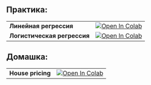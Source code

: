 
## Практика:

| | |
| --- | --- |
| **Линейная регрессия** | [![Open In Colab](https://colab.research.google.com/assets/colab-badge.svg)](https://colab.research.google.com/drive/1m8m5-zgUBNA9HJOtvrhBy_5X7Y5-X-4K?usp=sharing) |
| **Логистическая регрессия** | [![Open In Colab](https://colab.research.google.com/assets/colab-badge.svg)](https://colab.research.google.com/drive/13tLz7OivzLNsxFOnqCvSrtb415NZZHrl?usp=sharing) |

## Домашка:

| | |
| --- | --- |
| **House pricing** | [![Open In Colab](https://colab.research.google.com/assets/colab-badge.svg)](https://colab.research.google.com/drive/1IsOGE5dlKJ_W3F9KXa9YY9wX9927I4nN?usp=sharing)